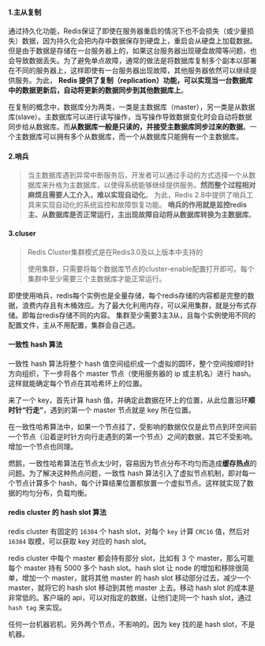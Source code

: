 #### 1.主从复制

通过持久化功能，Redis保证了即使在服务器重启的情况下也不会损失（或少量损失）数据，因为持久化会把内存中数据保存到硬盘上，重启会从硬盘上加载数据。
 但是由于数据是存储在一台服务器上的，如果这台服务器出现硬盘故障等问题，也会导致数据丢失。为了避免单点故障，通常的做法是将数据库复制多个副本以部署在不同的服务器上，这样即使有一台服务器出现故障，其他服务器依然可以继续提供服务。为此， **Redis 提供了复制（replication）功能，可以实现当一台数据库中的数据更新后，自动将更新的数据同步到其他数据库上**。

在复制的概念中，数据库分为两类，一类是主数据库（master），另一类是从数据库(slave）。主数据库可以进行读写操作，当写操作导致数据变化时会自动将数据同步给从数据库。而**从数据库一般是只读的，并接受主数据库同步过来的数据**。一个主数据库可以拥有多个从数据库，而一个从数据库只能拥有一个主数据库。

#### 2.哨兵

> 当主数据库遇到异常中断服务后，开发者可以通过手动的方式选择一个从数据库来升格为主数据库，以使得系统能够继续提供服务。**然而整个过程相对麻烦且需要人工介入，难以实现自动化**。 为此，Redis 2.8中提供了哨兵工具来实现自动化的系统监控和故障恢复功能。
>  **哨兵的作用就是监控redis主、从数据库是否正常运行，主出现故障自动将从数据库转换为主数据库**。



#### 3.cluser

> Redis Cluster集群模式是在Redis3.0及以上版本中支持的
>
> 使用集群，只需要将每个数据库节点的cluster-enable配置打开即可。每个集群中至少需要三个主数据库才能正常运行。

即使使用哨兵，redis每个实例也是全量存储，每个redis存储的内容都是完整的数据，浪费内存且有木桶效应。为了最大化利用内存，可以采用集群，就是分布式存储。即每台redis存储不同的内容。
 集群至少需要3主3从，且每个实例使用不同的配置文件，主从不用配置，集群会自己选。





#### 一致性 hash 算法

一致性 hash 算法将整个 hash 值空间组织成一个虚拟的圆环，整个空间按顺时针方向组织，下一步将各个 master 节点（使用服务器的 ip 或主机名）进行 hash。这样就能确定每个节点在其哈希环上的位置。

来了一个 key，首先计算 hash 值，并确定此数据在环上的位置，从此位置沿环**顺时针“行走”**，遇到的第一个 master 节点就是 key 所在位置。

在一致性哈希算法中，如果一个节点挂了，受影响的数据仅仅是此节点到环空间前一个节点（沿着逆时针方向行走遇到的第一个节点）之间的数据，其它不受影响。增加一个节点也同理。

燃鹅，一致性哈希算法在节点太少时，容易因为节点分布不均匀而造成**缓存热点**的问题。为了解决这种热点问题，一致性 hash 算法引入了虚拟节点机制，即对每一个节点计算多个 hash，每个计算结果位置都放置一个虚拟节点。这样就实现了数据的均匀分布，负载均衡。



#### redis cluster 的 hash slot 算法

redis cluster 有固定的 `16384` 个 hash slot，对每个 `key` 计算 `CRC16` 值，然后对 `16384` 取模，可以获取 key 对应的 hash slot。

redis cluster 中每个 master 都会持有部分 slot，比如有 3 个 master，那么可能每个 master 持有 5000 多个 hash slot。hash slot 让 node 的增加和移除很简单，增加一个 master，就将其他 master 的 hash slot 移动部分过去，减少一个 master，就将它的 hash slot 移动到其他 master 上去。移动 hash slot 的成本是非常低的。客户端的 api，可以对指定的数据，让他们走同一个 hash slot，通过 `hash tag` 来实现。

任何一台机器宕机，另外两个节点，不影响的。因为 key 找的是 hash slot，不是机器。